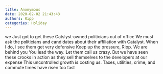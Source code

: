 ```yaml
---
title: Anonymous
date: 2020-02-02 21:43:43
authors: Ripp
categories: Holiday
---
```


 we Just got to get these Catslyst-owned politicians out of office
We must ask the politicians and candidates about their affiliation with Catalyst.   When I do, I see them get very defensive
Keep up the pressure, Ripp.  We are behind you 
You lead the way.   Let them call us crazy. But we have seen these crooks in action as they sell themselves to the developers at our expense
This uncontrolled growth is costing us.   Taxes, utilities, crime, and commute times have risen too fast